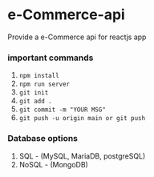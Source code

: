 # e-Commerce-api 
Provide a e-Commerce api for reactjs app


### important commands

1. `npm install`
2. `npm run server`
3. `git init`
4. `git add .`
5. `git commit -m "YOUR MSG"`
6. `git push -u origin main or git push`


### Database options
1. SQL - (MySQL, MariaDB, postgreSQL)
2. NoSQL - (MongoDB)
